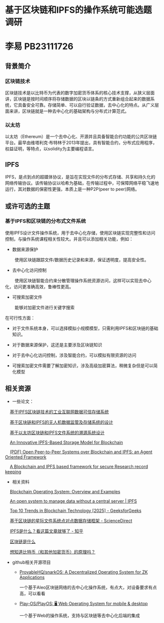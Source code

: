 # 基于区块链和IPFS的操作系统可能选题调研

# 李易 PB23111726


## 背景简介

### 区块链技术

区块链技术是以比特币为代表的数字加密货币体系的核心技术支撑，从狭义层面讲，区块链是按时间顺序将存储数据的区块以链条的方式重新组合起来的数据系统，它具备安全可靠。存储简单、可以自行验证数据，去中心化的特点。从广义层面来讲，区块链就是一种去中心化的基础架构与分布式计算范式。

### 以太坊

以太坊（Ethereum）是一个去中心化、开源并且具备智能合约功能的公共区块链平台。最早由维塔利克·布特林于2013年提出，具有智能合约，分布式应用程序，权益证明，等特点，以solidity为主要编程语言。

## IPFS

IPFS，是点到点的超媒体协议，是旨在实现文件的分布式存储、共享和持久化的网络传输协议。该传输协议以哈希为基础，在传输过程中，可保障网络平稳飞速地运行，其对数据的保密性更强，本质上是一种P2P(peer to peer)网络。



## 或许可选的主题

### 基于IPFS和区块链的分布式文件系统

使用IPFS设计文件操作系统，用于去中心化存储，使用区块链实现完整性和访问控制，与操作系统课程相关性较大。并且可以添加相关功能，例如：

- 数据来源保护

        使用区块链跟踪文件/数据历史记录和来源，保证透明度，提高安全性。

- 去中心化访问控制

        使用区块链智能合约来分散管理操作系统资源访问，这样可以实现去中心化，访问更准确高效，鲁棒性更高。

- 可搜索加密文件

        能够对加密文件进行关键字搜索

在可行性方面：

- 对于文件系统本身，可以选择模拟小规模模型，只需利用IPFS和区块链的基础知识。

- 对于数据来源保护，这还是主要涉及区块链知识

- 对于去中心化访问控制，涉及智能合约，可以模拟有限资源的访问

- 可搜索加密文件需要了解加密知识，涉及高级加密算法，稍微复杂但是可以简化模型



## 相关资源

- 一些论文：

    [基于IPFS区块链技术的工业互联网数据可信存储系统](https://pdf.hanspub.org/CSA20220500000_55907445.pdf)

    [基于区块链和IPFS的无人机数据监管及存储系统的设计](https://d.wanfangdata.com.cn/thesis/D02657265)

    [基于以太坊区块链和IPFS文件系统的溯源系统设计](https://d.wanfangdata.com.cn/thesis/ChhUaGVzaXNOZXdTMjAyNDA5MjAxNTE3MjUSCUQwMjUzNzQwMxoINHRvMXFoaTk%3D)

    [An Innovative IPFS-Based Storage Model for Blockchain](https://ieeexplore.ieee.org/document/8609675)

    [(PDF) Open Peer-to-Peer Systems over Blockchain and IPFS: an Agent Oriented Framework](https://www.researchgate.net/publication/325435917_Open_Peer-to-Peer_Systems_over_Blockchain_and_IPFS_an_Agent_Oriented_Framework)

    [A Blockchain and IPFS based framework for secure Research record keeping](https://acadpubl.eu/hub/2018-119-15/4/751.pdf)

- 相关资料

    [Blockchain Operating System: Overview and Examples](https://www.investopedia.com/terms/b/blockchain-operating-system.asp)

    [An open system to manage data without a central server | IPFS](https://ipfs.tech/)

    [Top 10 Trends in Blockchain Technology [2025] - GeeksforGeeks](https://www.geeksforgeeks.org/top-blockchain-technology-trends/)

    [基于区块链的星际文件系统点对点数据存储框架 - ScienceDirect](https://www.sciencedirect.com/science/article/pii/B9780128198162000022)

    [IPFS是什么？看这篇文章就够了 - 知乎](https://zhuanlan.zhihu.com/p/579018426)

    [区块链是什么](https://www.bilibili.com/video/BV1J7411Z7T9/?spm_id_from=333.337.search-card.all.click)

    [想知道比特币（和其他加密货币）的原理吗？]([【官方双语】想知道比特币（和其他加密货币）的原理吗？_哔哩哔哩_bilibili](https://www.bilibili.com/video/BV11x411i72w/?spm_id_from=333.337.search-card.all.click&vd_source=5f921bd7392238054539cbd9ba59c9e3))

- github相关开源项目
  
  - [ProvableHQ/snarkOS: A Decentralized Operating System for ZK Applications](https://github.com/ProvableHQ/snarkOS)
    
    一个基于Aleo区块链网络的去中心化操作系统，有点大，对设备要求有点高，可以看看
  
  - [Play-OS/PlayOS: 🖥 Web Operating System for mobile & desktop](https://github.com/Play-OS/PlayOS)
    
    一个基于Web的操作系统，支持与区块链等去中心化后端的集成


